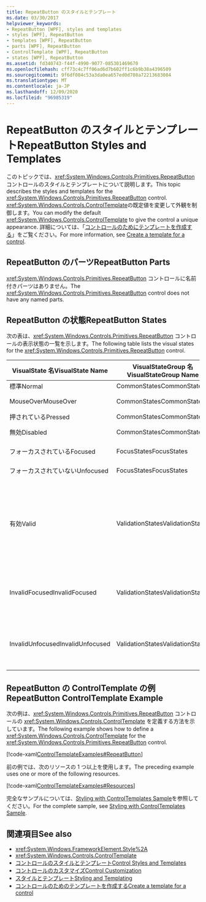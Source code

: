 ```yaml
---
title: RepeatButton のスタイルとテンプレート
ms.date: 03/30/2017
helpviewer_keywords:
- RepeatButton [WPF], styles and templates
- styles [WPF], RepeatButton
- templates [WPF], RepeatButton
- parts [WPF], RepeatButton
- ControlTemplate [WPF], RepeatButton
- states [WPF], RepeatButton
ms.assetid: fd340743-f44f-4990-9077-085301469670
ms.openlocfilehash: cff73c4c7ff06ad6d7b602ff1c6b9b38a4396509
ms.sourcegitcommit: 9f6df084c53a3da0ea657ed0d708a72213683084
ms.translationtype: MT
ms.contentlocale: ja-JP
ms.lasthandoff: 12/09/2020
ms.locfileid: "96985319"
---
```

# <a name="repeatbutton-styles-and-templates"></a><span data-ttu-id="69f80-102">RepeatButton のスタイルとテンプレート</span><span class="sxs-lookup"><span data-stu-id="69f80-102">RepeatButton Styles and Templates</span></span>

<span data-ttu-id="69f80-103">このトピックでは、<xref:System.Windows.Controls.Primitives.RepeatButton> コントロールのスタイルとテンプレートについて説明します。</span><span class="sxs-lookup"><span data-stu-id="69f80-103">This topic describes the styles and templates for the <xref:System.Windows.Controls.Primitives.RepeatButton> control.</span></span> <span data-ttu-id="69f80-104"><xref:System.Windows.Controls.ControlTemplate>の既定値を変更して外観を制御します。</span><span class="sxs-lookup"><span data-stu-id="69f80-104">You can modify the default <xref:System.Windows.Controls.ControlTemplate> to give the control a unique appearance.</span></span> <span data-ttu-id="69f80-105">詳細については、「[コントロールのためにテンプレートを作成する](/dotnet/desktop-wpf/themes/how-to-create-apply-template)」をご覧ください。</span><span class="sxs-lookup"><span data-stu-id="69f80-105">For more information, see [Create a template for a control](/dotnet/desktop-wpf/themes/how-to-create-apply-template).</span></span>

## <a name="repeatbutton-parts"></a><span data-ttu-id="69f80-106">RepeatButton のパーツ</span><span class="sxs-lookup"><span data-stu-id="69f80-106">RepeatButton Parts</span></span>

<span data-ttu-id="69f80-107"><xref:System.Windows.Controls.Primitives.RepeatButton> コントロールに名前付きパーツはありません。</span><span class="sxs-lookup"><span data-stu-id="69f80-107">The <xref:System.Windows.Controls.Primitives.RepeatButton> control does not have any named parts.</span></span>

## <a name="repeatbutton-states"></a><span data-ttu-id="69f80-108">RepeatButton の状態</span><span class="sxs-lookup"><span data-stu-id="69f80-108">RepeatButton States</span></span>

<span data-ttu-id="69f80-109">次の表は、<xref:System.Windows.Controls.Primitives.RepeatButton> コントロールの表示状態の一覧を示します。</span><span class="sxs-lookup"><span data-stu-id="69f80-109">The following table lists the visual states for the <xref:System.Windows.Controls.Primitives.RepeatButton> control.</span></span>

|<span data-ttu-id="69f80-110">VisualState 名</span><span class="sxs-lookup"><span data-stu-id="69f80-110">VisualState Name</span></span>|<span data-ttu-id="69f80-111">VisualStateGroup 名</span><span class="sxs-lookup"><span data-stu-id="69f80-111">VisualStateGroup Name</span></span>|<span data-ttu-id="69f80-112">説明</span><span class="sxs-lookup"><span data-stu-id="69f80-112">Description</span></span>|
|-|-|-|
|<span data-ttu-id="69f80-113">標準</span><span class="sxs-lookup"><span data-stu-id="69f80-113">Normal</span></span>|<span data-ttu-id="69f80-114">CommonStates</span><span class="sxs-lookup"><span data-stu-id="69f80-114">CommonStates</span></span>|<span data-ttu-id="69f80-115">既定の状態です。</span><span class="sxs-lookup"><span data-stu-id="69f80-115">The default state.</span></span>|
|<span data-ttu-id="69f80-116">MouseOver</span><span class="sxs-lookup"><span data-stu-id="69f80-116">MouseOver</span></span>|<span data-ttu-id="69f80-117">CommonStates</span><span class="sxs-lookup"><span data-stu-id="69f80-117">CommonStates</span></span>|<span data-ttu-id="69f80-118">マウス ポインターがコントロール上に配置されています。</span><span class="sxs-lookup"><span data-stu-id="69f80-118">The mouse pointer is positioned over the control.</span></span>|
|<span data-ttu-id="69f80-119">押されている</span><span class="sxs-lookup"><span data-stu-id="69f80-119">Pressed</span></span>|<span data-ttu-id="69f80-120">CommonStates</span><span class="sxs-lookup"><span data-stu-id="69f80-120">CommonStates</span></span>|<span data-ttu-id="69f80-121">コントロールが押されています。</span><span class="sxs-lookup"><span data-stu-id="69f80-121">The control is pressed.</span></span>|
|<span data-ttu-id="69f80-122">無効</span><span class="sxs-lookup"><span data-stu-id="69f80-122">Disabled</span></span>|<span data-ttu-id="69f80-123">CommonStates</span><span class="sxs-lookup"><span data-stu-id="69f80-123">CommonStates</span></span>|<span data-ttu-id="69f80-124">コントロールが無効になっています。</span><span class="sxs-lookup"><span data-stu-id="69f80-124">The control is disabled.</span></span>|
|<span data-ttu-id="69f80-125">フォーカスされている</span><span class="sxs-lookup"><span data-stu-id="69f80-125">Focused</span></span>|<span data-ttu-id="69f80-126">FocusStates</span><span class="sxs-lookup"><span data-stu-id="69f80-126">FocusStates</span></span>|<span data-ttu-id="69f80-127">コントロールにフォーカスがあります。</span><span class="sxs-lookup"><span data-stu-id="69f80-127">The control has focus.</span></span>|
|<span data-ttu-id="69f80-128">フォーカスされていない</span><span class="sxs-lookup"><span data-stu-id="69f80-128">Unfocused</span></span>|<span data-ttu-id="69f80-129">FocusStates</span><span class="sxs-lookup"><span data-stu-id="69f80-129">FocusStates</span></span>|<span data-ttu-id="69f80-130">コントロールにフォーカスがありません。</span><span class="sxs-lookup"><span data-stu-id="69f80-130">The control does not have focus.</span></span>|
|<span data-ttu-id="69f80-131">有効</span><span class="sxs-lookup"><span data-stu-id="69f80-131">Valid</span></span>|<span data-ttu-id="69f80-132">ValidationStates</span><span class="sxs-lookup"><span data-stu-id="69f80-132">ValidationStates</span></span>|<span data-ttu-id="69f80-133">このコントロールで <xref:System.Windows.Controls.Validation> クラスを使用し、<xref:System.Windows.Controls.Validation.HasError%2A?displayProperty=nameWithType> 添付プロパティは `false` です。</span><span class="sxs-lookup"><span data-stu-id="69f80-133">The control uses the <xref:System.Windows.Controls.Validation> class and the <xref:System.Windows.Controls.Validation.HasError%2A?displayProperty=nameWithType> attached property is `false`.</span></span>|
|<span data-ttu-id="69f80-134">InvalidFocused</span><span class="sxs-lookup"><span data-stu-id="69f80-134">InvalidFocused</span></span>|<span data-ttu-id="69f80-135">ValidationStates</span><span class="sxs-lookup"><span data-stu-id="69f80-135">ValidationStates</span></span>|<span data-ttu-id="69f80-136"><xref:System.Windows.Controls.Validation.HasError%2A?displayProperty=nameWithType> 添付プロパティは、コントロールにフォーカスがある `true` です。</span><span class="sxs-lookup"><span data-stu-id="69f80-136">The <xref:System.Windows.Controls.Validation.HasError%2A?displayProperty=nameWithType> attached property is `true` has the control has focus.</span></span>|
|<span data-ttu-id="69f80-137">InvalidUnfocused</span><span class="sxs-lookup"><span data-stu-id="69f80-137">InvalidUnfocused</span></span>|<span data-ttu-id="69f80-138">ValidationStates</span><span class="sxs-lookup"><span data-stu-id="69f80-138">ValidationStates</span></span>|<span data-ttu-id="69f80-139"><xref:System.Windows.Controls.Validation.HasError%2A?displayProperty=nameWithType> 添付プロパティは、コントロールにフォーカスがない `true` です。</span><span class="sxs-lookup"><span data-stu-id="69f80-139">The <xref:System.Windows.Controls.Validation.HasError%2A?displayProperty=nameWithType> attached property is `true` has the control does not have focus.</span></span>|

## <a name="repeatbutton-controltemplate-example"></a><span data-ttu-id="69f80-140">RepeatButton の ControlTemplate の例</span><span class="sxs-lookup"><span data-stu-id="69f80-140">RepeatButton ControlTemplate Example</span></span>

<span data-ttu-id="69f80-141">次の例は、<xref:System.Windows.Controls.Primitives.RepeatButton> コントロールの <xref:System.Windows.Controls.ControlTemplate> を定義する方法を示しています。</span><span class="sxs-lookup"><span data-stu-id="69f80-141">The following example shows how to define a <xref:System.Windows.Controls.ControlTemplate> for the <xref:System.Windows.Controls.Primitives.RepeatButton> control.</span></span>

[!code-xaml[ControlTemplateExamples#RepeatButton](~/samples/snippets/csharp/VS_Snippets_Wpf/ControlTemplateExamples/CS/resources/scrollbar.xaml#repeatbutton)]

<span data-ttu-id="69f80-142">前の例では、次のリソースの 1 つ以上を使用します。</span><span class="sxs-lookup"><span data-stu-id="69f80-142">The preceding example uses one or more of the following resources.</span></span>

[!code-xaml[ControlTemplateExamples#Resources](~/samples/snippets/csharp/VS_Snippets_Wpf/ControlTemplateExamples/CS/resources/shared.xaml#resources)]

<span data-ttu-id="69f80-143">完全なサンプルについては、[Styling with ControlTemplates Sample](https://github.com/Microsoft/WPF-Samples/tree/master/Styles%20&%20Templates/IntroToStylingAndTemplating)を参照してください。</span><span class="sxs-lookup"><span data-stu-id="69f80-143">For the complete sample, see [Styling with ControlTemplates Sample](https://github.com/Microsoft/WPF-Samples/tree/master/Styles%20&%20Templates/IntroToStylingAndTemplating).</span></span>

## <a name="see-also"></a><span data-ttu-id="69f80-144">関連項目</span><span class="sxs-lookup"><span data-stu-id="69f80-144">See also</span></span>

- <xref:System.Windows.FrameworkElement.Style%2A>
- <xref:System.Windows.Controls.ControlTemplate>
- [<span data-ttu-id="69f80-145">コントロールのスタイルとテンプレート</span><span class="sxs-lookup"><span data-stu-id="69f80-145">Control Styles and Templates</span></span>](control-styles-and-templates.md)
- [<span data-ttu-id="69f80-146">コントロールのカスタマイズ</span><span class="sxs-lookup"><span data-stu-id="69f80-146">Control Customization</span></span>](control-customization.md)
- [<span data-ttu-id="69f80-147">スタイルとテンプレート</span><span class="sxs-lookup"><span data-stu-id="69f80-147">Styling and Templating</span></span>](/dotnet/desktop-wpf/fundamentals/styles-templates-overview)
- [<span data-ttu-id="69f80-148">コントロールのためのテンプレートを作成する</span><span class="sxs-lookup"><span data-stu-id="69f80-148">Create a template for a control</span></span>](/dotnet/desktop-wpf/themes/how-to-create-apply-template)
